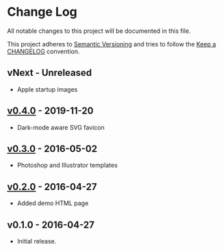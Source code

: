 # Change Log

All notable changes to this project will be documented in this file.

This project adheres to [Semantic Versioning](http://semver.org/) and tries to follow the [Keep a CHANGELOG](http://keepachangelog.com) convention.

## vNext - Unreleased

- Apple startup images

## [v0.4.0](https://github.com/ericwbailey/favicon/compare/v0.3.0...v0.4.0) - 2019-11-20
- Dark-mode aware SVG favicon

## [v0.3.0](https://github.com/ericwbailey/favicon/compare/v0.2.0...v0.3.0) - 2016-05-02
- Photoshop and Illustrator templates

## [v0.2.0](https://github.com/ericwbailey/favicon/compare/v0.1.0...v0.2.0) - 2016-04-27

- Added demo HTML page

## v0.1.0 - 2016-04-27

- Initial release.
